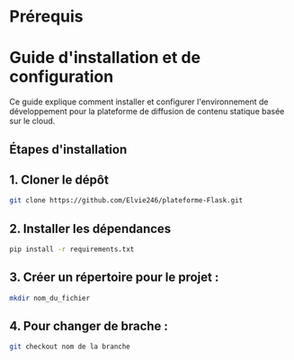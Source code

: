 # Prérequis

# Guide d'installation et de configuration

Ce guide explique comment installer et configurer l'environnement de développement pour la plateforme de diffusion de contenu statique basée sur le cloud.


## Étapes d'installation

## 1. Cloner le dépôt
````bash
git clone https://github.com/Elvie246/plateforme-Flask.git
````

## 2. Installer les dépendances
````bash
pip install -r requirements.txt
````

## 3. Créer un répertoire pour le projet :
````bash
mkdir nom_du_fichier
````

## 4. Pour changer de brache :
````bash
git checkout nom de la branche
````

